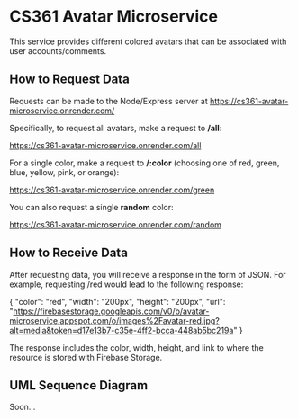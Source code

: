 # CS361 Avatar Microservice

This service provides different colored avatars that can be associated with user accounts/comments.

## How to Request Data

Requests can be made to the Node/Express server at https://cs361-avatar-microservice.onrender.com/

Specifically, to request all avatars, make a request to **/all**:

https://cs361-avatar-microservice.onrender.com/all

For a single color, make a request to **/:color** (choosing one of red, green, blue, yellow, pink, or orange):

https://cs361-avatar-microservice.onrender.com/green

You can also request a single **random** color:

https://cs361-avatar-microservice.onrender.com/random

## How to Receive Data

After requesting data, you will receive a response in the form of JSON. For example, requesting /red would lead to the following response:

{
  "color": "red",
  "width": "200px",
  "height": "200px",
  "url": "https://firebasestorage.googleapis.com/v0/b/avatar-microservice.appspot.com/o/images%2Favatar-red.jpg?alt=media&token=d17e13b7-c35e-4ff2-bcca-448ab5bc219a"
}

The response includes the color, width, height, and link to where the resource is stored with Firebase Storage.

## UML Sequence Diagram

Soon...